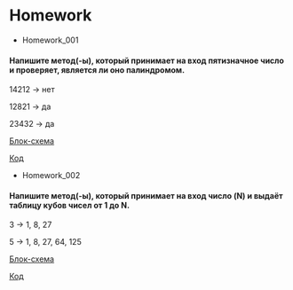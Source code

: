 # Homework

- Homework_001
#### Напишите метод(-ы), который принимает на вход пятизначное число и проверяет, является ли оно палиндромом.

14212 -> нет

12821 -> да

23432 -> да

[Блок-схема](Homework_001/diagram.drawio.png)

[Код](Homework_001/Program.cs)

- Homework_002
#### Напишите метод(-ы), который принимает на вход число (N) и выдаёт таблицу кубов чисел от 1 до N.

3 -> 1, 8, 27

5 -> 1, 8, 27, 64, 125

[Блок-схема](Homework_002/diagram.drawio.png)

[Код](Homework_002/Program.cs)